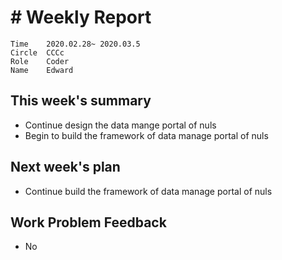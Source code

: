 # # Weekly Report
```
Time	2020.02.28~ 2020.03.5
Circle	CCCc
Role	Coder
Name	Edward
```
## This week's summary
- Continue design the data mange portal of nuls
- Begin to build the framework of data manage portal of nuls
## Next week's plan
- Continue build the framework of data manage portal of nuls
## Work Problem Feedback
- No
